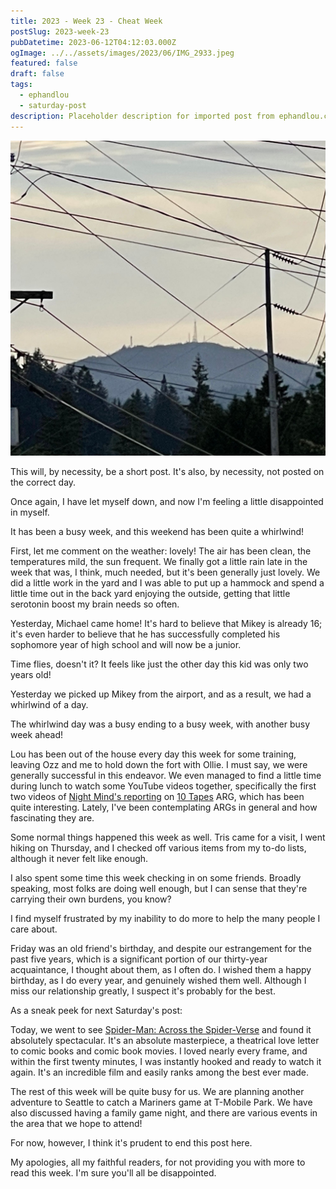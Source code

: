 ```yaml
---
title: 2023 - Week 23 - Cheat Week
postSlug: 2023-week-23
pubDatetime: 2023-06-12T04:12:03.000Z
ogImage: ../../assets/images/2023/06/IMG_2933.jpeg
featured: false
draft: false
tags:
  - ephandlou
  - saturday-post
description: Placeholder description for imported post from ephandlou.com
---
```


![Featured Image](../../assets/images/2023/06/IMG_2933.jpeg)

This will, by necessity, be a short post. It's also, by necessity, not posted on the correct day.

Once again, I have let myself down, and now I'm feeling a little disappointed in myself.

It has been a busy week, and this weekend has been quite a whirlwind!

First, let me comment on the weather: lovely! The air has been clean, the temperatures mild, the sun frequent. We finally got a little rain late in the week that was, I think, much needed, but it's been generally just lovely. We did a little work in the yard and I was able to put up a hammock and spend a little time out in the back yard enjoying the outside, getting that little serotonin boost my brain needs so often.

Yesterday, Michael came home! It's hard to believe that Mikey is already 16; it's even harder to believe that he has successfully completed his sophomore year of high school and will now be a junior.

Time flies, doesn't it? It feels like just the other day this kid was only two years old!

Yesterday we picked up Mikey from the airport, and as a result, we had a whirlwind of a day.

The whirlwind day was a busy ending to a busy week, with another busy week ahead!

Lou has been out of the house every day this week for some training, leaving Ozz and me to hold down the fort with Ollie. I must say, we were generally successful in this endeavor. We even managed to find a little time during lunch to watch some YouTube videos together, specifically the first two videos of [Night Mind's reporting](https://youtu.be/24XGxSdZmyI) on [10 Tapes](https://www.10tapes.com) ARG, which has been quite interesting. Lately, I've been contemplating ARGs in general and how fascinating they are.

Some normal things happened this week as well. Tris came for a visit, I went hiking on Thursday, and I checked off various items from my to-do lists, although it never felt like enough.

I also spent some time this week checking in on some friends. Broadly speaking, most folks are doing well enough, but I can sense that they're carrying their own burdens, you know?

I find myself frustrated by my inability to do more to help the many people I care about.

Friday was an old friend's birthday, and despite our estrangement for the past five years, which is a significant portion of our thirty-year acquaintance, I thought about them, as I often do. I wished them a happy birthday, as I do every year, and genuinely wished them well. Although I miss our relationship greatly, I suspect it's probably for the best.

As a sneak peek for next Saturday's post:

Today, we went to see [Spider-Man: Across the Spider-Verse](https://www.imdb.com/title/tt9362722/) and found it absolutely spectacular. It's an absolute masterpiece, a theatrical love letter to comic books and comic book movies. I loved nearly every frame, and within the first twenty minutes, I was instantly hooked and ready to watch it again. It's an incredible film and easily ranks among the best ever made.

The rest of this week will be quite busy for us. We are planning another adventure to Seattle to catch a Mariners game at T-Mobile Park. We have also discussed having a family game night, and there are various events in the area that we hope to attend!

For now, however, I think it's prudent to end this post here.

My apologies, all my faithful readers, for not providing you with more to read this week. I'm sure you'll all be disappointed.
